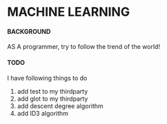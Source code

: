 # MACHINE LEARNING

#### BACKGROUND

AS A programmer, try to follow the trend of the world!


#### TODO
I have following things to do

  1. add test to my thirdparty
  2. add glot to my thirdparty
  3. add descent degree algorithm
  4. add ID3 algorithm
